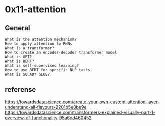 # 0x11-attention


## General

    What is the attention mechanism?
    How to apply attention to RNNs
    What is a transformer?
    How to create an encoder-decoder transformer model
    What is GPT?
    What is BERT?
    What is self-supervised learning?
    How to use BERT for specific NLP tasks
    What is SQuAD? GLUE?

## referense 
https://towardsdatascience.com/create-your-own-custom-attention-layer-understand-all-flavours-2201b5e8be9e
https://towardsdatascience.com/transformers-explained-visually-part-1-overview-of-functionality-95a6dd460452